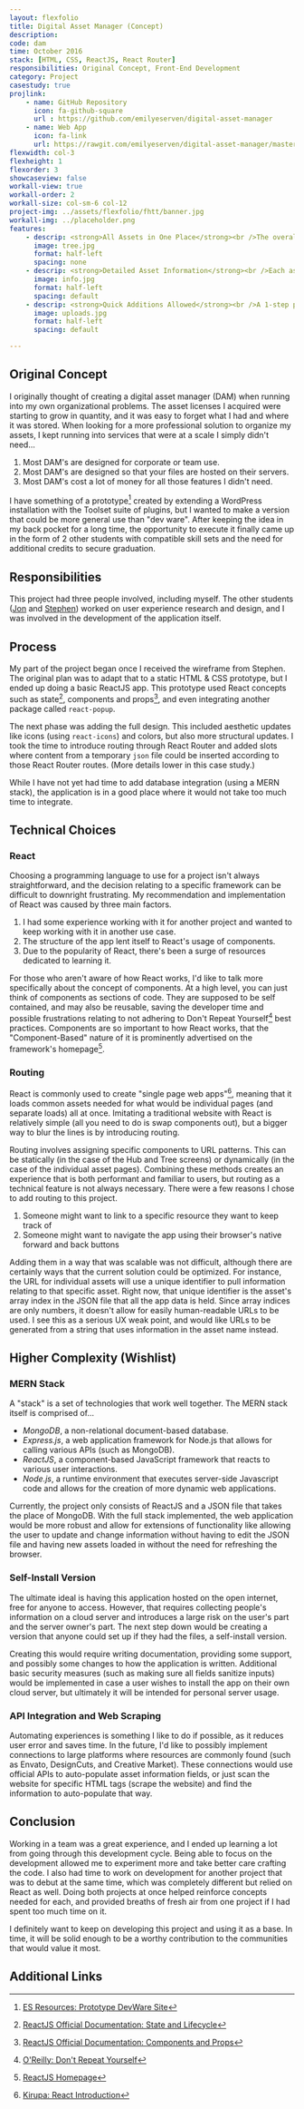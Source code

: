 ```yaml
---
layout: flexfolio
title: Digital Asset Manager (Concept)
description: 
code: dam
time: October 2016
stack: [HTML, CSS, ReactJS, React Router]
responsibilities: Original Concept, Front-End Development
category: Project
casestudy: true
projlink:
    - name: GitHub Repository
      icon: fa-github-square
      url : https://github.com/emilyeserven/digital-asset-manager
    - name: Web App
      icon: fa-link
      url: https://rawgit.com/emilyeserven/digital-asset-manager/master/build/index.html
flexwidth: col-3
flexheight: 1
flexorder: 3
showcaseview: false
workall-view: true
workall-order: 2
workall-size: col-sm-6 col-12
project-img: ../assets/flexfolio/fhtt/banner.jpg
workall-img: ../placeholder.png
features:
    - descrip: <strong>All Assets in One Place</strong><br />The overall directory screen  is linked to the JSON file containing asset information. This information dynamically populates the areas in the React component (template).
      image: tree.jpg
      format: half-left
      spacing: none
    - descrip: <strong>Detailed Asset Information</strong><br />Each asset is linked to the JSON file and pulls the asset's information into fields on the sidebar. This allows for consistent design and less confusion.
      image: info.jpg
      format: half-left
      spacing: default
    - descrip: <strong>Quick Additions Allowed</strong><br />A 1-step process has been conceptualized to quickly add new assets to the user's personal catalog.
      image: uploads.jpg
      format: half-left
      spacing: default

---
```


## Original Concept

I originally thought of creating a digital asset manager (DAM) when running into my own organizational problems. The asset licenses I acquired were starting to grow in quantity, and it was easy to forget what I had and where it was stored. When looking for a more professional solution to organize my assets, I kept running into services that were at a scale I simply didn't need...

1. Most DAM's are designed for corporate or team use.
2. Most DAM's are designed so that your files are hosted on their servers.
3. Most DAM's cost a lot of money for all those features I didn't need.

I have something of a prototype[^proto] created by extending a WordPress installation with the Toolset suite of plugins, but I wanted to make a version that could be more general use than "dev ware". After keeping the idea in my back pocket for a long time, the opportunity to execute it finally came up in the form of 2 other students with compatible skill sets and the need for additional credits to secure graduation.


## Responsibilities

This project had three people involved, including myself. The other students ([Jon](https://www.instagram.com/jonathantaylr/) and [Stephen](http://stephenrozo.com/)) worked on user experience research and design, and I was involved in the development of the application itself.

## Process

My part of the project began once I received the wireframe from Stephen. The original plan was to adapt that to a static HTML & CSS prototype, but I ended up doing a basic ReactJS app. This prototype used React concepts such as state[^state], components and props[^props], and even integrating another package called `react-popup`.

The next phase was adding the full design. This included aesthetic updates like icons (using `react-icons`) and colors, but also more structural updates. I took the time to introduce routing through React Router and added slots where content from a temporary `json` file could be inserted according to those React Router routes. (More details lower in this case study.)

While I have not yet had time to add database integration (using a MERN stack), the application is in a good place where it would not take too much time to integrate.

## Technical Choices

### React

Choosing a programming language to use for a project isn't always straightforward, and the decision relating to a specific framework can be difficult to downright frustrating. My recommendation and implementation of React was caused by three main factors.

1. I had some experience working with it for another project and wanted to keep working with it in another use case.
2. The structure of the app lent itself to React's usage of components.
3. Due to the popularity of React, there's been a surge of resources dedicated to learning it.

For those who aren't aware of how React works, I'd like to talk more specifically about the concept of components. At a high level, you can just think of components as sections of code. They are supposed to be self contained, and may also be reusable, saving the developer time and possible frustrations relating to not adhering to Don't Repeat Yourself[^dry] best practices. Components are so important to how React works, that the "Component-Based" nature of it is prominently advertised on the framework's homepage[^react].

### Routing

React is commonly used to create "single page web apps"[^spa], meaning that it loads common assets needed for what would be individual pages (and separate loads) all at once. Imitating a traditional website with React is relatively simple (all you need to do is swap components out), but a bigger way to blur the lines is by introducing routing.

Routing involves assigning specific components to URL patterns. This can be statically (in the case of the Hub and Tree screens) or dynamically (in the case of the individual asset pages). Combining these methods creates an experience that is both performant and familiar to users, but routing as a technical feature is not always necessary. There were a few reasons I chose to add routing to this project.

1. Someone might want to link to a specific resource they want to keep track of
2. Someone might want to navigate the app using their browser's native forward and back buttons

Adding them in a way that was scalable was not difficult, although there are certainly ways that the current solution could be optimized. For instance, the URL for individual assets will use a unique identifier to pull information relating to that specific asset. Right now, that unique identifier is the asset's array index in the JSON file that all the app data is held. Since array indices are only numbers, it doesn't allow for easily human-readable URLs to be used. I see this as a serious UX weak point, and would like URLs to be generated from a string that uses information in the asset name instead.

## Higher Complexity (Wishlist)

### MERN Stack

A "stack" is a set of technologies that work well together. The MERN stack itself is comprised of...

* *MongoDB*, a non-relational document-based database.
* *Express.js*, a web application framework for Node.js that allows for calling various APIs (such as MongoDB).
* *ReactJS*, a component-based JavaScript framework that reacts to various user interactions.
* *Node.js*, a runtime environment that executes server-side Javascript code and allows for the creation of more dynamic web applications.

Currently, the project only consists of ReactJS and a JSON file that takes the place of MongoDB. With the full stack implemented, the web application would be more robust and allow for extensions of functionality like allowing the user to update and change information without having to edit the JSON file and having new assets loaded in without the need for refreshing the browser.

### Self-Install Version

The ultimate ideal is having this application hosted on the open internet, free for anyone to access. However, that requires collecting people's information on a cloud server and introduces a large risk on the user's part and the server owner's part. The next step down would be creating a version that anyone could set up if they had the files, a self-install version.

Creating this would require writing documentation, providing some support, and possibly some changes to how the application is written. Additional basic security measures (such as making sure all fields sanitize inputs) would be implemented in case a user wishes to install the app on their own cloud server, but ultimately it will be intended for personal server usage.

### API Integration and Web Scraping

Automating experiences is something I like to do if possible, as it reduces user error and saves time. In the future, I'd like to possibly implement connections to large platforms where resources are commonly found (such as Envato, DesignCuts, and Creative Market). These connections would use official APIs to auto-populate asset information fields, or just scan the website for specific HTML tags (scrape the website) and find the information to auto-populate that way.

## Conclusion

Working in a team was a great experience, and I ended up learning a lot from going through this development cycle. Being able to focus on the development allowed me to experiment more and take better care crafting the code. I also had time to work on development for another project that was to debut at the same time, which was completely different but relied on React as well. Doing both projects at once helped reinforce concepts needed for each, and provided breaths of fresh air from one project if I had spent too much time on it.

I definitely want to keep on developing this project and using it as a base. In time, it will be solid enough to be a worthy contribution to the communities that would value it most.

## Additional Links

[^proto]: [ES Resources: Prototype DevWare Site](http://projects.emilyserven.net/resources)
[^state]: [ReactJS Official Documentation: State and Lifecycle](https://reactjs.org/docs/state-and-lifecycle.html)
[^props]: [ReactJS Official Documentation: Components and Props](https://reactjs.org/docs/components-and-props.html)
[^spa]: [Kirupa: React Introduction](https://www.kirupa.com/react/introducing_react.htm)
[^dry]: [O'Reilly: Don't Repeat Yourself](http://programmer.97things.oreilly.com/wiki/index.php/Don't_Repeat_Yourself)
[^react]: [ReactJS Homepage](https://reactjs.org/)